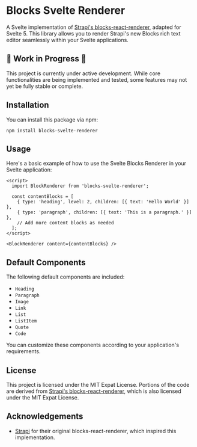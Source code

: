 # Blocks Svelte Renderer

A Svelte implementation of [Strapi's blocks-react-renderer](https://github.com/strapi/blocks-react-renderer), adapted for Svelte 5. This library allows you to render Strapi's new Blocks rich text editor seamlessly within your Svelte applications.

## 🚧 Work in Progress 🚧

This project is currently under active development. While core functionalities are being implemented and tested, some features may not yet be fully stable or complete.

## Installation

You can install this package via npm:

```
npm install blocks-svelte-renderer
```

## Usage

Here's a basic example of how to use the Svelte Blocks Renderer in your Svelte application:

```svelte
<script>
  import BlockRenderer from 'blocks-svelte-renderer';

  const contentBlocks = [
    { type: 'heading', level: 2, children: [{ text: 'Hello World' }] },
    { type: 'paragraph', children: [{ text: 'This is a paragraph.' }] },
    // Add more content blocks as needed
  ];
</script>

<BlockRenderer content={contentBlocks} />
```

## Default Components

The following default components are included:

- `Heading`
- `Paragraph`
- `Image`
- `Link`
- `List`
- `ListItem`
- `Quote`
- `Code`

You can customize these components according to your application's requirements.

## License

This project is licensed under the MIT Expat License. Portions of the code are derived from [Strapi's blocks-react-renderer](https://github.com/strapi/blocks-react-renderer), which is also licensed under the MIT Expat License.

## Acknowledgements

- [Strapi](https://strapi.io/) for their original blocks-react-renderer, which inspired this implementation.
